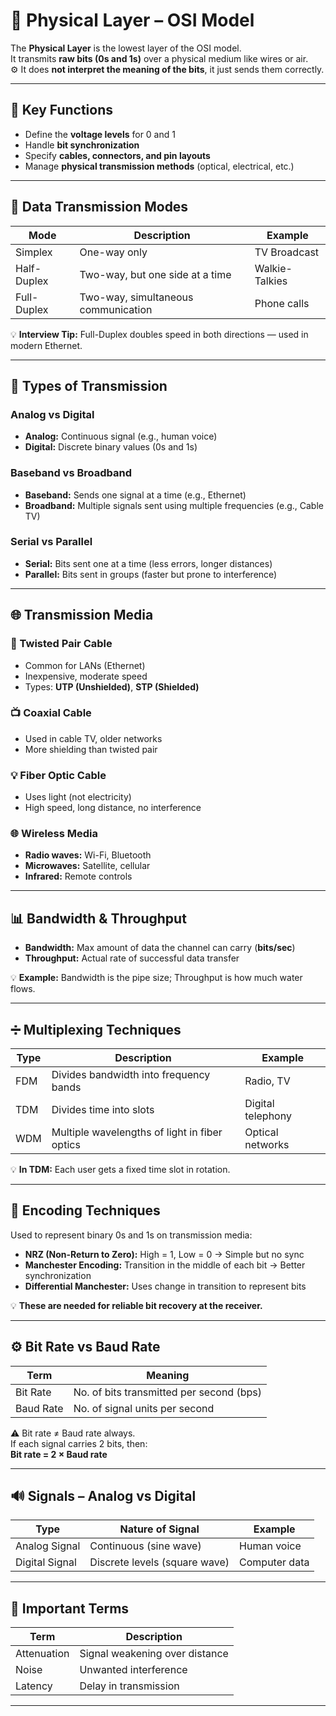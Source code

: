 # 📡 Physical Layer – OSI Model

The **Physical Layer** is the lowest layer of the OSI model.  
It transmits **raw bits (0s and 1s)** over a physical medium like wires or air.  
⚙️ It does **not interpret the meaning of the bits**, it just sends them correctly.

---

## 🔑 Key Functions
- Define the **voltage levels** for 0 and 1
- Handle **bit synchronization**
- Specify **cables, connectors, and pin layouts**
- Manage **physical transmission methods** (optical, electrical, etc.)

---

## 🚦 Data Transmission Modes

| Mode        | Description                          | Example         |
|-------------|--------------------------------------|-----------------|
| Simplex     | One-way only                         | TV Broadcast    |
| Half-Duplex | Two-way, but one side at a time      | Walkie-Talkies  |
| Full-Duplex | Two-way, simultaneous communication  | Phone calls     |

💡 **Interview Tip:** Full-Duplex doubles speed in both directions — used in modern Ethernet.

---

## 🔄 Types of Transmission

### Analog vs Digital
- **Analog:** Continuous signal (e.g., human voice)
- **Digital:** Discrete binary values (0s and 1s)

### Baseband vs Broadband
- **Baseband:** Sends one signal at a time (e.g., Ethernet)
- **Broadband:** Multiple signals sent using multiple frequencies (e.g., Cable TV)

### Serial vs Parallel
- **Serial:** Bits sent one at a time (less errors, longer distances)
- **Parallel:** Bits sent in groups (faster but prone to interference)

---

## 🌐 Transmission Media

### 🧵 Twisted Pair Cable
- Common for LANs (Ethernet)
- Inexpensive, moderate speed
- Types: **UTP (Unshielded)**, **STP (Shielded)**

### 📺 Coaxial Cable
- Used in cable TV, older networks
- More shielding than twisted pair

### 💡 Fiber Optic Cable
- Uses light (not electricity)
- High speed, long distance, no interference

### 🌐 Wireless Media
- **Radio waves:** Wi-Fi, Bluetooth
- **Microwaves:** Satellite, cellular
- **Infrared:** Remote controls

---

## 📊 Bandwidth & Throughput

- **Bandwidth:** Max amount of data the channel can carry (**bits/sec**)
- **Throughput:** Actual rate of successful data transfer

💡 **Example:** Bandwidth is the pipe size; Throughput is how much water flows.

---

## ➗ Multiplexing Techniques

| Type | Description                              | Example         |
|------|------------------------------------------|-----------------|
| FDM  | Divides bandwidth into frequency bands   | Radio, TV       |
| TDM  | Divides time into slots                  | Digital telephony |
| WDM  | Multiple wavelengths of light in fiber optics | Optical networks |

💡 **In TDM:** Each user gets a fixed time slot in rotation.

---

## 🔢 Encoding Techniques

Used to represent binary 0s and 1s on transmission media:

- **NRZ (Non-Return to Zero):** High = 1, Low = 0 → Simple but no sync
- **Manchester Encoding:** Transition in the middle of each bit → Better synchronization
- **Differential Manchester:** Uses change in transition to represent bits

💡 **These are needed for reliable bit recovery at the receiver.**

---

## ⚙️ Bit Rate vs Baud Rate

| Term      | Meaning                                      |
|-----------|----------------------------------------------|
| Bit Rate  | No. of bits transmitted per second (bps)    |
| Baud Rate | No. of signal units per second              |

⚠️ Bit rate ≠ Baud rate always.  
If each signal carries 2 bits, then:  
**Bit rate = 2 × Baud rate**

---

## 🔊 Signals – Analog vs Digital

| Type          | Nature of Signal  | Example        |
|---------------|-------------------|----------------|
| Analog Signal | Continuous (sine wave) | Human voice |
| Digital Signal| Discrete levels (square wave) | Computer data |

---

## 🧠 Important Terms

| Term         | Description                             |
|--------------|-----------------------------------------|
| Attenuation  | Signal weakening over distance          |
| Noise        | Unwanted interference                   |
| Latency      | Delay in transmission                   |

---
